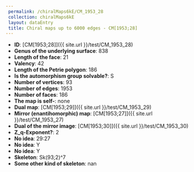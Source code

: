 ```yaml
--- 
 permalink: /chiralMaps6kE/CM_1953_28 
 collection: chiralMaps6kE
 layout: dataEntry
 title: Chiral maps up to 6000 edges - CM[1953;28]
---
```


- **ID**: [CM[1953;28]]({{ site.url }}/test/CM_1953_28)
- **Genus of the underlying surface**: 838
- **Length of the face**: 21
- **Valency**: 42
- **Length of the Petrie polygon**: 186
- **Is the automorphism group solvable?**: S
- **Number of vertices**: 93
- **Number of edges**: 1953
- **Number of faces**: 186
- **The map is self-**: none
- **Dual map**: [CM[1953;29]]({{ site.url }}/test/CM_1953_29)
- **Mirror (enantihomorphic) map**: [CM[1953;27]]({{ site.url }}/test/CM_1953_27)
- **Dual of the mirror image**: [CM[1953;30]]({{ site.url }}/test/CM_1953_30)
- **Z_q-Exponent?**: 2
- **No idea**:  29:27
- **No idea**: Y
- **No idea**: Y
- **Skeleton**: Sk(93;2)^7
- **Some other kind of skeleton**: nan
